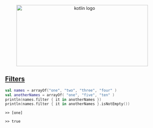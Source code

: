 <p align="center">
     <img width="430" height="200" src="https://user-images.githubusercontent.com/18373774/149808967-1a63ab8b-316c-4645-a781-9c1a875d38cc.png" alt="kotlin logo"/>
<p>

     
## [Filters](https://stackoverflow.com/a/50788929/6021740)
```kotlin
val names = arrayOf("one", "two", "three", "four" )
val anotherNames = arrayOf( "one", "five", "ten" )
println(names.filter { it in anotherNames })
println(names.filter { it in anotherNames }.isNotEmpty())
```
`>> [one]`
     
`>> true`
